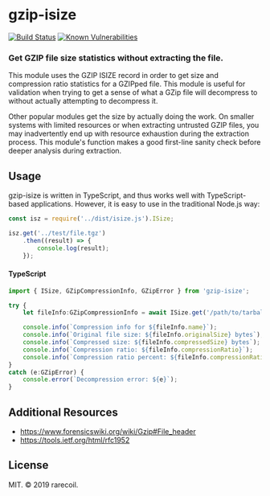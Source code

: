 # gzip-isize

[![Build Status](https://travis-ci.org/rarecoil/gzip-isize.svg?branch=master)](https://travis-ci.org/rarecoil/gzip-isize) [![Known Vulnerabilities](https://snyk.io/test/github/rarecoil/gzip-isize/badge.svg?targetFile=package.json)](https://snyk.io/test/github/rarecoil/gzip-isize?targetFile=package.json)


### Get GZIP file size statistics without extracting the file.

This module uses the GZIP ISIZE record in order to get size and
compression ratio statistics for a GZIPped file. This module is useful
for validation when trying to get a sense of what a GZip file will
decompress to without actually attempting to decompress it.

Other popular modules get the size by actually doing the work. On
smaller systems with limited resources or when extracting untrusted
GZIP files, you may inadvertently end up with resource exhaustion
during the extraction process. This module's function makes a good
first-line sanity check before deeper analysis during extraction.

## Usage

gzip-isize is written in TypeScript, and thus works well with
TypeScript-based applications. However, it is easy to use in the
traditional Node.js way:

````js
const isz = require('../dist/isize.js').ISize;

isz.get('../test/file.tgz')
    .then((result) => {
        console.log(result);
    });
````

#### TypeScript

````ts
import { ISize, GZipCompressionInfo, GZipError } from 'gzip-isize';

try {
    let fileInfo:GZipCompressionInfo = await ISize.get('/path/to/tarball.tgz');

    console.info(`Compression info for ${fileInfo.name}`);
    console.info(`Original file size: ${fileInfo.originalSize} bytes`);
    console.info(`Compressed size: ${fileInfo.compressedSize} bytes`);
    console.info(`Compression ratio: ${fileInfo.compressionRatio}`);
    console.info(`Compression ratio percent: ${fileInfo.compressionRatioPercent})%`);
}
catch (e:GZipError) {
    console.error(`Decompression error: ${e}`);
}
````

## Additional Resources

* https://www.forensicswiki.org/wiki/Gzip#File_header
* https://tools.ietf.org/html/rfc1952

## License

MIT.
&copy; 2019 rarecoil.
